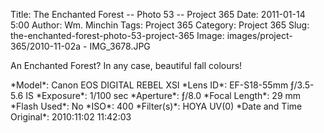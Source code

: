 Title: The Enchanted Forest -- Photo 53 -- Project 365
Date: 2011-01-14 5:00
Author: Wm. Minchin
Tags: Project 365
Category: Project 365
Slug: the-enchanted-forest-photo-53-project-365
Image: images/project-365/2010-11-02a - IMG_3678.JPG

An Enchanted Forest? In any case, beautiful fall colours!

<div markdown=1 class="photo-infobox">
*Model*: Canon EOS DIGITAL REBEL XSI  
*Lens ID*: EF-S18-55mm ƒ/3.5-5.6 IS  
*Exposure*: 1/100 sec  
*Aperture*: ƒ/8.0  
*Focal Length*: 29 mm  
*Flash Used*: No  
*ISO*: 400  
*Filter(s)*: HOYA UV(0)  
*Date and Time Original*: 2010:11:02 11:42:03
</div>
